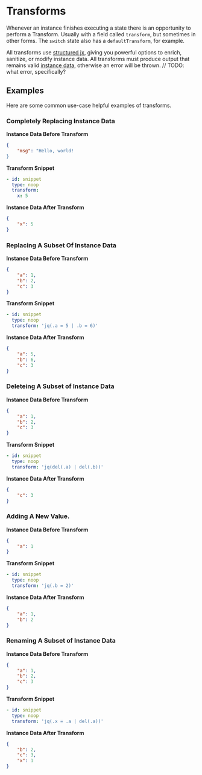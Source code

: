 # Transforms

Whenever an instance finishes executing a state there is an opportunity to perform a Transform. Usually with a field called `transform`, but sometimes in other forms. The `switch` state also has a `defaultTransform`, for example. 

All transforms use [structured jx](./structured-jx.md), giving you powerful options to enrich, sanitize, or modify instance data. All transforms must produce output that remains valid [instance data](./instance-data.md), otherwise an error will be thrown. // TODO: what error, specifically?

## Examples

Here are some common use-case helpful examples of transforms.

### Completely Replacing Instance Data

**Instance Data Before Transform**

```json
{
	"msg": "Hello, world!
}
```

**Transform Snippet**

```yaml
- id: snippet
  type: noop
  transform: 
    x: 5
```

**Instance Data After Transform**

```json
{
	"x": 5
}
```

### Replacing A Subset Of Instance Data 

**Instance Data Before Transform**

```json
{
	"a": 1,
	"b": 2,
	"c": 3
}
```

**Transform Snippet**

```yaml
- id: snippet
  type: noop
  transform: 'jq(.a = 5 | .b = 6)'
```

**Instance Data After Transform**

```json
{
	"a": 5,
	"b": 6,
	"c": 3
}
```

### Deleteing A Subset of Instance Data 

**Instance Data Before Transform**

```json
{
	"a": 1,
	"b": 2,
	"c": 3
}
```

**Transform Snippet**

```yaml
- id: snippet
  type: noop
  transform: 'jq(del(.a) | del(.b))'
```

**Instance Data After Transform**

```json
{
	"c": 3
}
```

### Adding A New Value.

**Instance Data Before Transform**

```json
{
	"a": 1
}
```

**Transform Snippet**

```yaml
- id: snippet
  type: noop
  transform: 'jq(.b = 2)'
```

**Instance Data After Transform**

```json
{
	"a": 1,
	"b": 2
}
```

### Renaming A Subset of Instance Data

**Instance Data Before Transform**

```json
{
	"a": 1,
	"b": 2,
	"c": 3
}
```

**Transform Snippet**

```yaml
- id: snippet
  type: noop
  transform: 'jq(.x = .a | del(.a))'
```

**Instance Data After Transform**

```json
{
	"b": 2,
	"c": 3,
	"x": 1
}
```
